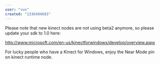 ```yaml
---
user: "vux"
created: "1336494683"
---
```


Please note that new kinect nodes are not using beta2 anymore, so please update your sdk to 1.0 here:

http://www.microsoft.com/en-us/kinectforwindows/develop/overview.aspx

For lucky people who have a Kinect for Windows, enjoy the Near Mode pin on kinect runtime node.
